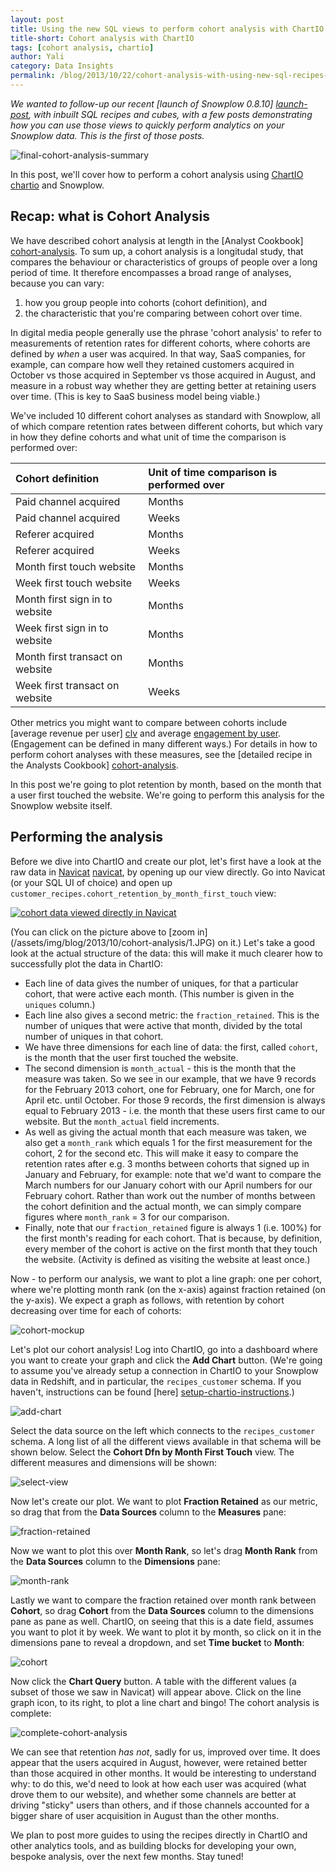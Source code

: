 ```yaml
---
layout: post
title: Using the new SQL views to perform cohort analysis with ChartIO
title-short: Cohort analysis with ChartIO
tags: [cohort analysis, chartio]
author: Yali
category: Data Insights
permalink: /blog/2013/10/22/cohort-analysis-with-using-new-sql-recipes-and-chartio/
---
```



*We wanted to follow-up our recent [launch of Snowplow 0.8.10] [launch-post], with inbuilt SQL recipes and cubes, with a few posts demonstrating how you can use those views to quickly perform analytics on your Snowplow data. This is the first of those posts.*

![final-cohort-analysis-summary][final-cohort-analysis]

In this post, we'll cover how to perform a cohort analysis using [ChartIO] [chartio] and Snowplow.

## Recap: what is Cohort Analysis

We have described cohort analysis at length in the [Analyst Cookbook] [cohort-analysis]. To sum up, a cohort analysis is a longitudal study, that compares the behaviour or characteristics of groups of people over a long period of time. It therefore encompasses a broad range of analyses, because you can vary:

1. how you group people into cohorts (cohort definition), and
2. the characteristic that you're comparing between cohort over time.

In digital media people generally use the phrase 'cohort analysis' to refer to measurements of retention rates for different cohorts, where cohorts are defined by *when* a user was acquired. In that way, SaaS companies, for example, can compare how  well they retained customers acquired in October vs those acquired in September vs those acquired in August, and measure in a robust way whether they are getting better at retaining users over time. (This is key to SaaS business model being viable.)

<!--more-->

We've included 10 different cohort analyses as standard with Snowplow, all of which compare retention rates between different cohorts, but which vary in how they define cohorts and what unit of time the comparison is performed over:

| **Cohort definition** | **Unit of time comparison is performed over** |
|:----------------------|:----------------------------------------------|
| Paid channel acquired | Months                                        |
| Paid channel acquired | Weeks                                         |
| Referer acquired      | Months                                        |
| Referer acquired      | Weeks                                         |
| Month first touch website | Months                                    |
| Week first touch website  | Weeks                                     |
| Month first sign in to website | Months                               |
| Week first sign in to website  | Months                               |
| Month first transact on website | Months                              |
| Week first transact on website  | Weeks                               |

Other metrics you might want to compare between cohorts include [average revenue per user] [clv] and average [engagement by user][engagement]. (Engagement can be defined in many different ways.) For details in how to perform cohort analyses with these measures, see the [detailed recipe in the Analysts Cookbook] [cohort-analysis].

In this post we're going to plot retention by month, based on the month that a user first touched the website. We're going to perform this analysis for the Snowplow website itself.

## Performing the analysis

Before we dive into ChartIO and create our plot, let's first have a look at the raw data in [Navicat] [navicat], by opening up our view directly. Go into Navicat (or your SQL UI of choice) and open up `customer_recipes.cohort_retention_by_month_first_touch` view:

<p><a href="/assets/img/blog/2013/10/cohort-analysis/1.JPG"><img src="/assets/img/blog/2013/10/cohort-analysis/1.JPG" title="cohort data viewed directly in Navicat"></a></p>

(You can click on the picture above to [zoom in] (/assets/img/blog/2013/10/cohort-analysis/1.JPG) on it.) Let's take a good look at the actual structure of the data: this will make it much clearer how to successfully plot the data in ChartIO:

* Each line of data gives the number of uniques, for that a particular cohort, that were active each month. (This number is given in the `uniques` column.)
* Each line also gives a second metric: the `fraction_retained`. This is the number of uniques that were active that month, divided by the total number of uniques in that cohort.
* We have three dimensions for each line of data: the first, called `cohort`, is the month that the user first touched the website.
* The second dimension is `month_actual` - this is the month that the measure was taken. So we see in our example, that we have 9 records for the February 2013 cohort, one for February, one for March, one for April etc. until October. For those 9 records, the first dimension is always equal to February 2013 - i.e. the month that these users first came to our website. But the `month_actual` field increments.
* As well as giving the actual month that each measure was taken, we also get a `month_rank` which equals 1 for the first measurement for the cohort, 2 for the second etc. This will make it easy to compare the retention rates after e.g. 3 months between cohorts that signed up in January and February, for example: note that we'd want to compare the March numbers for our January cohort with our April numbers for our February cohort. Rather than work out the number of months between the cohort definition and the actual month, we can simply compare figures where `month_rank` = 3 for our comparison.
* Finally, note that our `fraction_retained` figure is always 1 (i.e. 100%) for the first month's reading for each cohort. That is because, by definition, every member of the cohort is active on the first month that they touch the website. (Activity is defined as visiting the website at least once.)

Now - to perform our analysis, we want to plot a line graph: one per cohort, where we're plotting month rank (on the x-axis) against fraction retained (on the y-axis). We expect a graph as follows, with retention by cohort decreasing over time for each of cohorts:

![cohort-mockup][img-2]

Let's plot our cohort analysis! Log into ChartIO, go into a dashboard where you want to create your graph and click the **Add Chart** button. (We're going to assume you've already setup a connection in ChartIO to your Snowplow data in Redshift, and in particular, the `recipes_customer` schema. If you haven't, instructions can be found [here] [setup-chartio-instructions].)

![add-chart][img-3]

Select the data source on the left which connects to the `recipes_customer` schema. A long list of all the different views available in that schema will be shown below. Select the **Cohort Dfn by Month First Touch** view. The different measures and dimensions will be shown:

![select-view][img-4]

Now let's create our plot. We want to plot **Fraction Retained** as our metric, so drag that from the **Data Sources** column to the **Measures** pane:

![fraction-retained][img-5]

Now we want to plot this over **Month Rank**, so let's drag **Month Rank** from the **Data Sources** column to the **Dimensions** pane:

![month-rank][img-6]

Lastly we want to compare the fraction retained over month rank between **Cohort**, so drag **Cohort** from the **Data Sources** column to the dimensions pane as pane as well. ChartIO, on seeing that this is a date field, assumes you want to plot it by week. We want to plot it by month, so click on it in the dimensions pane to reveal a dropdown, and set **Time bucket** to **Month**:

![cohort][img-7]

Now click the **Chart Query** button. A table with the different values (a subset of those we saw in Navicat) will appear above. Click on the line graph icon, to its right, to plot a line chart and bingo! The cohort analysis is complete:

![complete-cohort-analysis][img-8]

We can see that retention *has not*, sadly for us, improved over time. It does appear that the users acquired in August, however, were retained better than those acquired in other months. It would be interesting to understand why: to do this, we'd need to look at how each user was acquired (what drove them to our website), and whether some channels are better at driving "sticky" users than others, and if those channels accounted for a bigger share of user acquisition in August than the other months.

We plan to post more guides to using the recipes directly in ChartIO and other analytics tools, and as building blocks for developing your own, bespoke analysis, over the next few months. Stay tuned!

[launch-post]: /blog/2013/10/18/snowplow-0.8.10-released-with-analytics-recipes-and-cubes/
[cohort-analysis]: /analytics/customer-analytics/cohort-analysis.html
[chartio]: http://chartio.com/
[navicat]: http://www.navicat.com/
[img-1]: /assets/img/blog/2013/10/cohort-analysis/1.JPG
[img-2]: /assets/img/blog/2013/10/cohort-analysis/cohort-analysis-mockup.png
[setup-chartio-instructions]: https://github.com/snowplow/snowplow/wiki/Setting-up-ChartIO-to-visualize-Snowplow-data
[img-3]: /assets/img/blog/2013/10/cohort-analysis/3.JPG
[img-4]: /assets/img/blog/2013/10/cohort-analysis/4.JPG
[img-5]: /assets/img/blog/2013/10/cohort-analysis/5.JPG
[img-6]: /assets/img/blog/2013/10/cohort-analysis/6.JPG
[img-7]: /assets/img/blog/2013/10/cohort-analysis/7.JPG
[img-8]: /assets/img/blog/2013/10/cohort-analysis/8.JPG
[final-cohort-analysis]: /assets/img/blog/2013/10/cohort-analysis/final-cohort-analysis.JPG
[engagement]: /analytics/customer-analytics/user-engagement.html
[clv]: /analytics/customer-analytics/customer-lifetime-value.html
